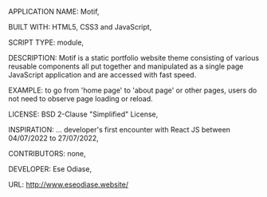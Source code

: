 APPLICATION NAME: Motif,

BUILT WITH: HTML5, CSS3 and JavaScript,

SCRIPT TYPE: module,

DESCRIPTION: Motif is a static portfolio website theme consisting of various reusable components all put together and manipulated as a single page JavaScript application and are accessed with fast speed.

EXAMPLE: to go from 'home page' to 'about page' or other pages, users do not need to observe page loading or reload.

LICENSE: BSD 2-Clause "Simplified" License,

INSPIRATION: ... developer's first encounter with React JS between 04/07/2022 to 27/07/2022,

CONTRIBUTORS: none,

DEVELOPER: Ese Odiase,

URL: http://www.eseodiase.website/
